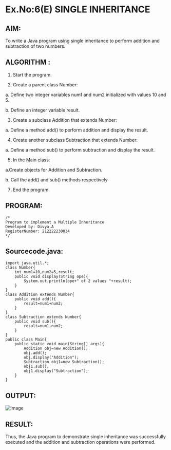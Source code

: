 # Ex.No:6(E)  SINGLE INHERITANCE

## AIM:
To write a Java program using single inheritance to perform addition and subtraction of two numbers.

## ALGORITHM :

1.	Start the program.
  
2.	Create a parent class Number:
   
a.	Define two integer variables num1 and num2 initialized with values 10 and 5.

b. Define an integer variable result.

3.	Create a subclass Addition that extends Number:
   
a.	Define a method add() to perform addition and display the result.

4.	Create another subclass Subtraction that extends Number:

a.	Define a method sub() to perform subtraction and display the result.

5.	In the Main class:
   
a.Create objects for Addition and Subtraction.

b.	Call the add() and sub() methods respectively

7.	End the program.


## PROGRAM:
 ```
/*
Program to implement a Multiple Inheritance
Developed by: Divya.A
RegisterNumber: 212222230034 
*/
```

## Sourcecode.java:

```
import java.util.*;
class Number{
    int num1=10,num2=5,result;
    public void display(String ope){
        System.out.println(ope+" of 2 values "+result);
    }
}
class Addition extends Number{
    public void add(){
        result=num1+num2;
    }
}
class Subtraction extends Number{
    public void sub(){
        result=num1-num2;
    }
}
public class Main{
    public static void main(String[] args){
        Addition obj=new Addition();
        obj.add();
        obj.display("Addition");
        Subtraction obj1=new Subtraction();
        obj1.sub();
        obj1.display("Subtraction");
    }
}
```





## OUTPUT:

![image](https://github.com/user-attachments/assets/536d3254-968a-44b6-b7a4-6c4992a0b7cd)


## RESULT:
Thus, the Java program to demonstrate single inheritance was successfully executed and the addition and subtraction operations were performed.
